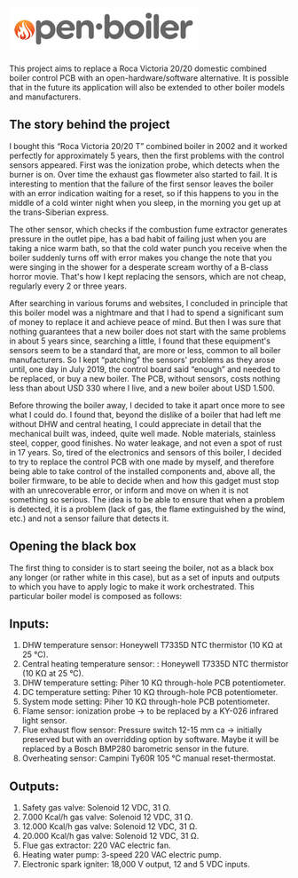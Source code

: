 # ![Open-Boiler](https://github.com/casanovg/open-boiler/blob/media/open-boiler-logo.png)
This project aims to replace a Roca Victoria 20/20 domestic combined boiler control PCB with an open-hardware/software alternative. It is possible that in the future its application will also be extended to other boiler models and manufacturers.

## The story behind the project
I bought this “Roca Victoria 20/20 T” combined boiler in 2002 and it worked perfectly for approximately 5 years, then the first problems with the control sensors appeared. First was the ionization probe, which detects when the burner is on. Over time the exhaust gas flowmeter also started to fail. It is interesting to mention that the failure of the first sensor leaves the boiler with an error indication waiting for a reset, so if this happens to you in the middle of a cold winter night when you sleep, in the morning you get up at the trans-Siberian express.

The other sensor, which checks if the combustion fume extractor generates pressure in the outlet pipe, has a bad habit of failing just when you are taking a nice warm bath, so that the cold water punch you receive when the boiler suddenly turns off with error makes you change the note that you were singing in the shower for a desperate scream worthy of a B-class horror movie. That's how I kept replacing the sensors, which are not cheap, regularly every 2 or three years.


After searching in various forums and websites, I concluded in principle that this boiler model was a nightmare and that I had to spend a significant sum of money to replace it and achieve peace of mind. But then I was sure that nothing guarantees that a new boiler does not start with the same problems in about 5 years since, searching a little, I found that these equipment's sensors seem to be a standard that, are more or less, common to all boiler manufacturers. So I kept “patching” the sensors' problems as they arose until, one day in July 2019, the control board said “enough” and needed to be replaced, or buy a new boiler. The PCB, without sensors, costs nothing less than about USD 330 where I live, and a new boiler about USD 1.500.

Before throwing the boiler away, I decided to take it apart once more to see what I could do. I found that,  beyond the dislike of a boiler that had left me without DHW and central heating, I could appreciate in detail that the mechanical built was, indeed, quite well made. Noble materials, stainless steel, copper, good finishes. No water leakage, and not even a spot of rust in 17 years. So, tired of the electronics and sensors of this boiler, I decided to try to replace the control PCB with one made by myself, and therefore being able to take control of the installed components and, above all, the boiler firmware, to be able to decide when and how this gadget must stop with an unrecoverable error, or inform and move on when it is not something so serious. The idea is to be able to ensure that when a problem is detected, it is a problem (lack of gas, the flame extinguished by the wind, etc.) and not a sensor failure that detects it.

## Opening the black box
The first thing to consider is to start seeing the boiler, not as a black box any longer (or rather white in this case), but as a set of inputs and outputs to which you have to apply logic to make it work orchestrated. This particular boiler model is composed as follows:

## Inputs:
1. DHW temperature sensor: Honeywell T7335D NTC thermistor  (10 KΩ at 25 °C).
2. Central heating temperature sensor: : Honeywell T7335D NTC thermistor  (10 KΩ at 25 °C).
3. DHW temperature setting: Piher 10 KΩ through-hole PCB potentiometer.
4. DC temperature setting: Piher 10 KΩ through-hole PCB potentiometer.
5. System mode setting: Piher 10 KΩ through-hole PCB potentiometer.
6. Flame sensor: ionization probe -> to be replaced by a KY-026 infrared light sensor.
7. Flue exhaust flow sensor: Pressure switch 12-15 mm ca -> initially preserved but with an overridding option by software. Maybe it will be replaced by a Bosch BMP280 barometric sensor in the future.
8. Overheating sensor: Campini Ty60R 105 °C manual reset-thermostat.

## Outputs:
1. Safety gas valve: Solenoid 12 VDC, 31 Ω.
2. 7.000 Kcal/h gas valve: Solenoid 12 VDC, 31 Ω.
3. 12.000 Kcal/h gas valve: Solenoid 12 VDC, 31 Ω.
4. 20.000 Kcal/h gas valve: Solenoid 12 VDC, 31 Ω.
5. Flue gas extractor: 220 VAC electric fan.
6. Heating water pump: 3-speed 220 VAC electric pump.
6. Electronic spark igniter: 18,000 V output, 12 and 5 VDC inputs.
